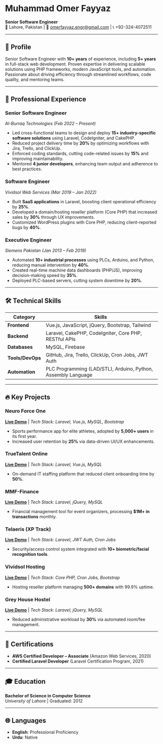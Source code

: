 # Muhammad Omer Fayyaz  
**Senior Software Engineer**  
📍 Lahore, Pakistan | 📧 omerfayyaz.engr@gmail.com | 📞 +92-324-4072511  

---

## 🚀 Profile  
Senior Software Engineer with **10+ years** of experience, including **5+ years** in full-stack web development. Proven expertise in delivering scalable solutions using PHP frameworks, modern JavaScript tools, and automation. Passionate about driving efficiency through streamlined workflows, code quality, and mentoring teams.  

---

## 💼 Professional Experience  

### **Senior Software Engineer**  
*Al-Burraq Technologies* *(Feb 2022 – Present)*  
- Led cross-functional teams to design and deploy **15+ industry-specific software solutions** using Laravel, CodeIgniter, and CakePHP.  
- Reduced project delivery time by **20%** by optimizing workflows with Jira, Trello, and ClickUp.  
- Enforced coding standards, cutting code-related issues by **15%** and improving maintainability.  
- Mentored **4 junior developers**, enhancing team output and adherence to best practices.  

### **Software Engineer**  
*Vividsol Web Services* *(Mar 2019 – Jan 2022)*  
- Built **SaaS applications** in Laravel, boosting client operational efficiency by **25%**.  
- Developed a domain/hosting reseller platform (Core PHP) that increased sales by **30%** through UX improvements.  
- Customized WordPress plugins with Core PHP, reducing client-reported bugs by **40%**.  

### **Executive Engineer**  
*Siemens Pakistan* *(Jan 2013 – Feb 2019)*  
- Automated **10+ industrial processes** using PLCs, Arduino, and Python, reducing manual intervention by **40%**.  
- Created real-time machine data dashboards (PHP/JS), improving decision-making speed by **35%**.  
- Deployed PLC-based servers, cutting system downtime by **20%**.  

---

## 🛠️ Technical Skills  
| **Category**       | **Skills**                                                                 |  
|---------------------|---------------------------------------------------------------------------|  
| **Frontend**        | Vue.js, JavaScript, jQuery, Bootstrap, Tailwind                         |  
| **Backend**         | Laravel, CakePHP, CodeIgniter, Core PHP, RESTful APIs                    |  
| **Databases**       | MySQL, Firebase                                                          |  
| **Tools/DevOps**    | GitHub, Jira, Trello, ClickUp, Cron Jobs, JWT Auth                      |  
| **Automation**      | PLC Programming (LAD/STL), Arduino, Python, Assembly Language           |  

---

## 🔥 Key Projects  

### **Neuro Force One**  
**[Live Demo](https://nf1.app/)** | *Tech Stack: Laravel, Vue.js, MySQL, Bootstrap*  
- Sports performance app for elite athletes, adopted by **5,000+ users** in its first year.  
- Increased user retention by **25%** via data-driven UI/UX enhancements.  

### **TrueTalent Online**  
**[Live Demo](https://truetalent.online/)** | *Tech Stack: Laravel, Vue.js, MySQL*  
- On-demand IT staffing platform that reduced client onboarding time by **50%**.  

### **MMF-Finance**  
**[Live Demo](https://mmf-finance.idfusion.com/)** | *Tech Stack: Laravel, jQuery, MySQL*  
- Financial management tool for event organizers, processing **$1M+ in transactions** monthly.  

### **Telaeris (XP Track)**  
**[Live Demo](https://telaeris.com/)** | *Tech Stack: Laravel, JWT Auth, Cron Jobs*  
- Security/access control system integrated with **10+ biometric/facial recognition tools**.  

### **Vividsol Hosting**  
**[Live Demo](https://vividsol.com/)** | *Tech Stack: Core PHP, Cron Jobs, Bootstrap*  
- Hosting reseller platform managing **500+ domains** with 99.9% uptime.  

### **Grey House Hostel**  
**[Live Demo](https://greyhouse.pk/)** | *Tech Stack: Laravel, jQuery, MySQL*  
- Reduced administrative workload by **30%** via automated room/fee management.  

---

## 📜 Certifications  
- **AWS Certified Developer – Associate** (Amazon Web Services, 2020)  
- **Certified Laravel Developer** (Laravel Certification Program, 2021)  

---

## 🎓 Education  
**Bachelor of Science in Computer Science**  
*University of Lahore* | Graduated: 2012  

---

## 🌐 Languages  
- **English**: Professional Proficiency  
- **Urdu**: Native  
